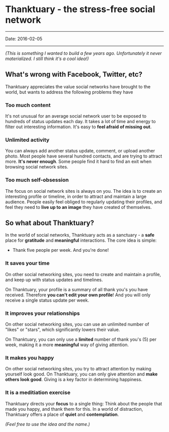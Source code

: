 # Thanktuary - the stress-free social network
----

Date: 2016-02-05

----

_(This is something I wanted to build a few years ago. Unfortunately it never materialized. I still think it's a cool idea!)_

## What's wrong with Facebook, Twitter, etc? ##

Thanktuary appreciates the value social networks have brought to the world, but wants to address the following problems they have

### Too much content ###

It's not unusual for an average social network user to be exposed to hundreds of status updates each day. It takes a lot of time and energy to filter out interesting information. It's easy to __feel afraid of missing out__. 

### Unlimited activity ###

You can always add another status update, comment, or upload another photo. Most people have several hundred contacts, and are trying to attract more. __It's never enough__. Some people find it hard to find an exit when browsing social network sites.

### Too much self-obsession ###

The focus on social network sites is always on you. The idea is to create an interesting profile or timeline, in order to attract and maintain a large audience. People easily feel obliged to regularly updating their profiles, and feel they need to __live up to an image__ they have created of themselves.

## So what about Thanktuary? ##

In the world of social networks, Thanktuary acts as a sanctuary - a __safe__ place for __gratitude__ and __meaningful__ interactions. The core idea is simple:

- Thank five people per week. And you're done!

### It saves your time ###

On other social networking sites, you need to create and maintain a profile, and keep up with status updates and timelines.

On Thanktuary, your profile is a summary of all thank you's you have received. Therefore __you can't edit your own profile__! And you will only receive a single status update per week. 

### It improves your relationships ###

On other social networking sites, you can use an unlimited number of "likes" or "stars", which significantly lowers their value. 

On Thanktuary, you can only use a __limited__ number of thank you's (5) per week, making it a more __meaningful__ way of giving attention.

### It makes you happy ###

On other social networking sites, you try to attract attention by making yourself look good.
On Thanktuary, you can only give attention and __make others look good__. Giving is a key factor in determining happiness.

### It is a meditiation exercise ###

Thanktuary directs your __focus__ to a single thing: Think about the people that made you happy, and thank them for this. In a world of distraction, Thanktuary offers a place of __quiet__ and __contemplation__.

_(Feel free to use the idea and the name.)_
